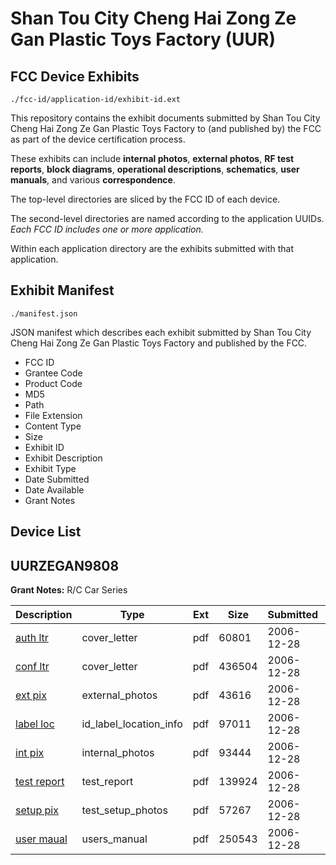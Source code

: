 # Shan Tou City Cheng Hai Zong Ze Gan Plastic Toys Factory (UUR)
## FCC Device Exhibits

```
./fcc-id/application-id/exhibit-id.ext
```

This repository contains the exhibit documents submitted by Shan Tou City Cheng Hai Zong Ze Gan Plastic Toys Factory to (and published by) the FCC as part of the device certification process.

These exhibits can include **internal photos**, **external photos**, **RF test reports**, **block diagrams**, **operational descriptions**, **schematics**, **user manuals**, and various **correspondence**.

The top-level directories are sliced by the FCC ID of each device.

The second-level directories are named according to the application UUIDs. *Each FCC ID includes one or more application.*

Within each application directory are the exhibits submitted with that application. 

## Exhibit Manifest

```
./manifest.json
```

JSON manifest which describes each exhibit submitted by Shan Tou City Cheng Hai Zong Ze Gan Plastic Toys Factory and published by the FCC.

- FCC ID
- Grantee Code
- Product Code
- MD5
- Path
- File Extension
- Content Type
- Size
- Exhibit ID
- Exhibit Description
- Exhibit Type
- Date Submitted
- Date Available
- Grant Notes

## Device List
## UURZEGAN9808
**Grant Notes:** R/C Car Series

| Description | Type | Ext | Size | Submitted | Available |
| ----------- | ---- | --- | ---- | --------- | --------- |
| [auth ltr](UURZEGAN9808/7403ea223237ad489b33050eb4ee8623/742544.pdf) | cover_letter | pdf | 60801 | 2006-12-28 | 2007-01-10 |
| [conf ltr](UURZEGAN9808/7403ea223237ad489b33050eb4ee8623/742545.pdf) | cover_letter | pdf | 436504 | 2006-12-28 | 2007-01-10 |
| [ext pix](UURZEGAN9808/7403ea223237ad489b33050eb4ee8623/742547.pdf) | external_photos | pdf | 43616 | 2006-12-28 | 2007-01-10 |
| [label loc](UURZEGAN9808/7403ea223237ad489b33050eb4ee8623/742549.pdf) | id_label_location_info | pdf | 97011 | 2006-12-28 | 2007-01-10 |
| [int pix](UURZEGAN9808/7403ea223237ad489b33050eb4ee8623/742548.pdf) | internal_photos | pdf | 93444 | 2006-12-28 | 2007-01-10 |
| [test report](UURZEGAN9808/7403ea223237ad489b33050eb4ee8623/742553.pdf) | test_report | pdf | 139924 | 2006-12-28 | 2007-01-10 |
| [setup pix](UURZEGAN9808/7403ea223237ad489b33050eb4ee8623/742554.pdf) | test_setup_photos | pdf | 57267 | 2006-12-28 | 2007-01-10 |
| [user maual](UURZEGAN9808/7403ea223237ad489b33050eb4ee8623/742555.pdf) | users_manual | pdf | 250543 | 2006-12-28 | 2007-01-10 |
